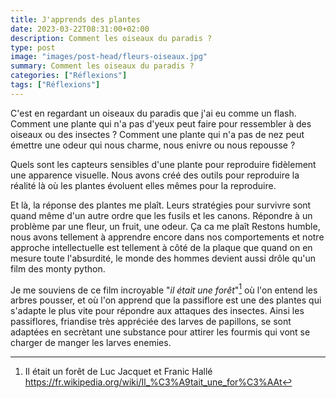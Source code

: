 ```yaml
---
title: J'apprends des plantes
date: 2023-03-22T08:31:00+02:00
description: Comment les oiseaux du paradis ?
type: post
image: "images/post-head/fleurs-oiseaux.jpg"
summary: Comment les oiseaux du paradis ?
categories: ["Réflexions"]
tags: ["Réflexions"]
---
```


C'est en regardant un oiseaux du paradis que j'ai eu comme un flash. Comment une plante qui n'a pas d'yeux peut faire pour ressembler à des oiseaux ou des insectes ?
Comment une plante qui n'a pas de nez peut émettre une odeur qui nous charme, nous enivre ou nous repousse ?

Quels sont les capteurs sensibles d'une plante pour reproduire fidèlement une apparence visuelle. Nous avons créé des outils pour reproduire la réalité là où les plantes évoluent elles mêmes pour la reproduire.

Et là, la réponse des plantes me plaît. Leurs stratégies pour survivre sont quand même d'un autre ordre 
que les fusils et les canons. Répondre à un problème par une fleur, un fruit, une odeur. Ça ca me plaît
Restons humble, nous avons tellement à apprendre encore dans nos comportements et notre approche intellectuelle
est tellement à côté de la plaque que quand on en mesure toute l'absurdité, le monde des hommes devient aussi 
drôle qu'un film des monty python. 

Je me souviens de ce film incroyable "*il était une forêt*"[^1] où l'on entend les arbres pousser, et où l'on apprend que la passiflore est une des plantes qui s'adapte le plus vite pour répondre aux attaques des insectes.
Ainsi les passiflores, friandise très appréciée des larves de papillons, se sont adaptées en secrètant une 
substance pour attirer les fourmis qui vont se charger de manger les larves enemies.

[^1]: Il était un forêt de Luc Jacquet et Franic Hallé https://fr.wikipedia.org/wiki/Il_%C3%A9tait_une_for%C3%AAt